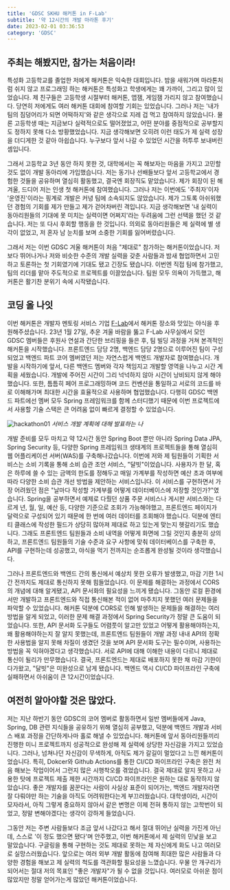```yaml
---
title: 'GDSC SKHU 해커톤 in F-Lab'
subtitle: '약 12시간의 개발 마라톤 후기'
date: 2023-02-01 03:36:53
category: 'GDSC'
---
```


## 주최는 해봤지만, 참가는 처음이라!

특성화 고등학교를 졸업한 저에게 해커톤은 익숙한 대회입니다. 밤을 새워가며 마라톤처럼 쉬지 않고 프로그래밍 하는 해커톤은 특성화고 학생에게는 꽤 가까이, 그리고 많이 있었습니다. 제 친구들은 고등학생 시절부터 해커톤, 앱잼, 게임잼 가리지 않고 참여했습니다. 당연히 저에게도 여러 해커톤 대회에 참여할 기회는 있었습니다. 그러나 저는 '내가 팀의 짐덩어리가 되면 어떡하지'와 같은 생각으로 지레 겁 먹고 참여하지 않았습니다. 물론 고등학생 때는 지금보다 실력적으로도 떨어졌었고, 어떤 분야를 중점적으로 공부할지도 정하지 못해 다소 방황했었습니다. 지금 생각해보면 오히려 이런 태도가 제 실력 성장을 더디게한 것 같아 아쉽습니다. 누구보다 앞서 나갈 수 있었던 시간을 허투루 보내버린 셈입니다.

그래서 고등학교 3년 동안 하지 못한 것, 대학에서는 꼭 해보자는 마음을 가지고 고민할 것도 없이 개발 동아리에 가입했습니다. 저는 동기나 선배들보다 앞서 고등학교에서 경험한 것들을 공유하며 열심히 활동했고, 결국엔 회장직도 맡았습니다. 제가 회장이 된 해 겨울, 드디어 저는 인생 첫 해커톤에 참여했습니다. 그러나 저는 이번에도 '주최자'이자 '운영진'이라는 핑계로 개발은 커녕 팀에 소속되지도 않았습니다. 제가 그토록 아쉬워했던 경험의 기회를 제가 만들고 제가 걷어차버린 격입니다. 지금 생각해보면 '내 실력이 동아리원들의 기대에 못 미치는 실력이면 어쩌지'라는 두려움에 그런 선택을 했던 것 같습니다. 저는 또 다시 후회할 행동을 한 것입니다. 의외로 동아리원들은 제 실력에 별 생각이 없었고, 저 혼자 남 눈치를 보며 소중한 기회를 잃어버렸습니다.

그래서 저는 이번 GDSC 겨울 해커톤이 처음 "제대로" 참가하는 해커톤이었습니다. 저보다 뛰어나거나 저와 비슷한 수준의 개발 실력을 갖춘 사람들과 밤새 협업하면서 고민하고 토론하는 첫 기회였기에 기대도 됐고 긴장도 됐습니다. 이번엔 직접 팀에 참가했고, 팀의 리더를 맡아 주도적으로 프로젝트를 이끌었습니다. 팀원 모두 의욕이 가득했고, 해커톤은 활기찬 분위기 속에 시작됐습니다.

## 코딩 올 나잇

이번 해커톤은 개발자 멘토링 서비스 기업 [F-Lab](https://f-lab.kr/?utm_source=gdn&utm_medium=sa&utm_campaign=mentee&utm_content=mentoring&utm_term=&gad=1&gclid=CjwKCAjwjMiiBhA4EiwAZe6jQzLzQwsWxl_JmBl6eD_elDyRf7yHzubwZqbkEw3C8ioFkobBFwHXsBoCIEsQAvD_BwE)에서 해커톤 장소와 맛있는 야식을 후원해주셨습니다. 23년 1월 27일, 추운 겨울 바람을 뚫고 F-Lab 사무실에서 모인 GDSC 멤버들은 후원사 연설과 간단한 브리핑을 들은 후, 팀 빌딩 과정을 거쳐 본격적인 해커톤을 시작했습니다. 프론트엔드 담당 2명, 백엔드 담당 2명으로 이루어진 팀이 구성되었고 백엔드 파트 코어 멤버였던 저는 자연스럽게 백엔드 개발자로 참여했습니다. 개발을 시작하기에 앞서, 다른 백엔드 멤버와 각자 책임지고 개발할 영역을 나누고 시간 계획을 세웠습니다. 개발에 주어진 시간이 그리 넉넉하지 않아 시간이 낭비되지 않게 해야 했습니다. 또한, 틈틈히 페어 프로그래밍하며 코드 컨벤션을 통일하고 서로의 코드를 바로 이해해가며 최대한 시간을 효율적으로 사용하며 협업했습니다. 다행히 GDSC 백엔드 파트에선 멤버 모두 Spring 프레임워크를 함께 스터디했기 때문에 이번 프로젝트에서 사용할 기술 스택은 큰 어려움 없이 빠르게 결정할 수 있었습니다.

![hackathon01](https://github.com/hangillee/kotlin-practice/assets/14046092/72afd62f-6e3b-4b25-b82a-ad5c67771c78)
_서비스 개발 계획에 대해 발표하는 나_

개발 준비를 모두 마치고 약 12시간 동안 Spring Boot 뿐만 아니라 Spring Data JPA, Spring Security 등, 다양한 Spring 프레임워크 생태계의 프로젝트들을 통해 열심히 웹 어플리케이션 서버(WAS)를 구축해나갔습니다. 이번에 저와 제 팀원들이 기획한 서비스는 소비 기록을 통해 소비 습관 조언 서비스, "달빗"이었습니다. 사용자가 한 달, 혹은 하루에 쓸 수 있는 금액의 한도를 정해두고 매일 가계부를 작성하면 예산 초과 여부에 따라 다양한 소비 습관 개선 방법을 제안하는 서비스입니다. 이 서비스를 구현하면서 가장 어려웠던 점은 "날마다 작성할 가계부를 어떻게 데이터베이스에 저장할 것인가?"였습니다. Spring을 공부하면서 예제로 다뤘던 상품 주문 서비스나 게시판 서비스와는 다르게 년, 월, 일, 예산 등, 다양한 기준으로 조회가 가능해야했고, 프론트엔드 페이지가 달력으로 구성되어 있기 때문에 한 번에 여러 데이터를 조회해야 했습니다. 덕분에 엔티티 클래스에 작성한 필드가 상당히 많아져 제대로 하고 있는게 맞는지 헷갈리기도 했습니다. 그래도 프론트엔드 팀원들과 소비 내역을 어떻게 화면에 그릴 것인지 충분히 상의하고, 프론트엔드 팀원들의 기술 수준과 요구 사항에 맞춰 데이터베이스를 구축한 후, API를 구현하는데 성공했고, 야식을 먹기 전까지는 순조롭게 완성될 것이라 생각했습니다.

그러나 프론트엔드와 백엔드 간의 통신에서 예상치 못한 오류가 발생했고, 마감 기한 1시간 전까지도 제대로 통신하지 못해 힘들었습니다. 이 문제를 해결하는 과정에서 CORS의 개념에 대해 알게됐고, API 문서화의 필요성을 느끼게 됐습니다. 그동안 로컬 환경에서만 개발하고 프론트엔드와 직접 통신해본 적이 없어 마주치지 못했던 여러 문제들을 파악할 수 있었습니다. 해커톤 덕분에 CORS로 인해 발생하는 문제들을 해결하는 여러 방법을 알게 되었고, 이러한 문제 해결 과정에서 Spring Security가 정말 큰 도움이 되었습니다. 또한, API 문서화 도구들도 어렴풋이 알고만 있었고 어떻게 활용해야하는지, 왜 활용해야하는지 잘 알지 못했는데, 프론트엔드 팀원들이 개발 과정 내내 API의 정확한 사용법을 알지 못해 차질이 생겼던 것을 보며 API 문서화 도구는 필수이며, 사용하는 방법을 꼭 익혀야겠다고 생각했습니다. 서로 API에 대해 이해한 내용이 다르니 제대로 통신이 될리가 만무했습니다. 결국, 프론트엔드는 제대로 배포하지 못한 채 마감 기한이 다가왔고, "달빗"은 미완성으로 남게 됐습니다. 백엔드 역시 CI/CD 파이프라인 구축에 실패하면서 아쉬움이 큰 12시간이었습니다.

## 여전히 알아야할 것은 많았다.

저는 지난 하반기 동안 GDSC의 코어 멤버로 활동하면서 일반 멤버들에게 Java, Spring, DB 관련 지식들을 공유하기 위해 열심히 공부했고, 덕분에 백엔드 개발과 서비스 배포 과정을 간단하게나마 홀로 해낼 수 있었습니다. 해커톤에 앞서 동아리원들끼리 진행한 미니 프로젝트까지 성공적으로 완성해 제 실력에 상당한 자신감을 가지고 있었습니다. 그러나, 넘쳐나던 자신감이 무색하게, 아직도 제가 갈길이 멀었다고 느낀 해커톤이었습니다. 특히, Dokcer와 Github Actions를 통한 CI/CD 파이프라인 구축은 완전 처음 해보는 작업이어서 그런지 많은 시행착오를 겪었습니다. 결국 제대로 알지 못하고 사용한 탓에 프로젝트 제출 제한 시간까지 CI/CD 파이프라인은 원하는 대로 동작하지 않았습니다. 좋은 개발자를 꿈꾼다는 사람이 사실상 표준이 되어가는, 백엔드 개발자라면 잘 다뤄야만 하는 기술을 아직도 어려워한다는게 부끄러웠습니다. 대학생이라, 시간이 모자라서, 아직 그렇게 중요하지 않아서 같은 변명은 이제 전혀 통하지 않는 고학번이 되었고, 정말 변해야겠다는 생각이 강하게 들었습니다.

그동안 저는 주변 사람들보다 조금 앞서 나갔다고 해서 절대 뛰어난 실력을 가진게 아닌데, 스스로 '이 정도 했으면 됐다'며 안주했고, 이번 해커톤에서 제 실력의 민낯을 보고 말았습니다. 구글링을 통해 구현하는 것도 제대로 못하는 제 자신에게 화도 나고 여러모로 실망스러웠습니다. 앞으로는 여러 외부 개발 활동에 참여해 최대한 많은 사람들과 다양한 경험을 해보고 제 실력의 척도를 객관화할 필요성을 느꼈습니다. 우물 안 개구리가 되어서는 절대 저의 목표인 "좋은 개발자"가 될 수 없을 것입니다. 여러모로 아쉬운 점이 많았지만 정말 얻어가는게 많았던 해커톤이었습니다.
